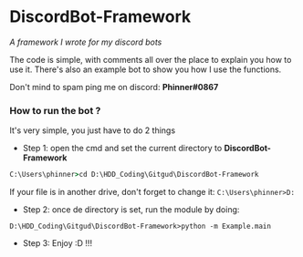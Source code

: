 # DiscordBot-Framework
_A framework I wrote for my discord bots_

The code is simple, with comments all over the place to explain you how to use it.
There's also an example bot to show you how I use the functions.

Don't mind to spam ping me on discord: **Phinner#0867**


### How to run the bot ?
It's very simple, you just have to do 2 things
- Step 1: open the cmd and set the current directory to **DiscordBot-Framework**
```cmd
C:\Users\phinner>cd D:\HDD_Coding\Gitgud\DiscordBot-Framework
```
If your file is in another drive, don't forget to change it: `C:\Users\phinner>D:`

- Step 2: once de directory is set, run the module by doing:
```cdm
D:\HDD_Coding\Gitgud\DiscordBot-Framework>python -m Example.main
```

- Step 3: Enjoy :D !!!
